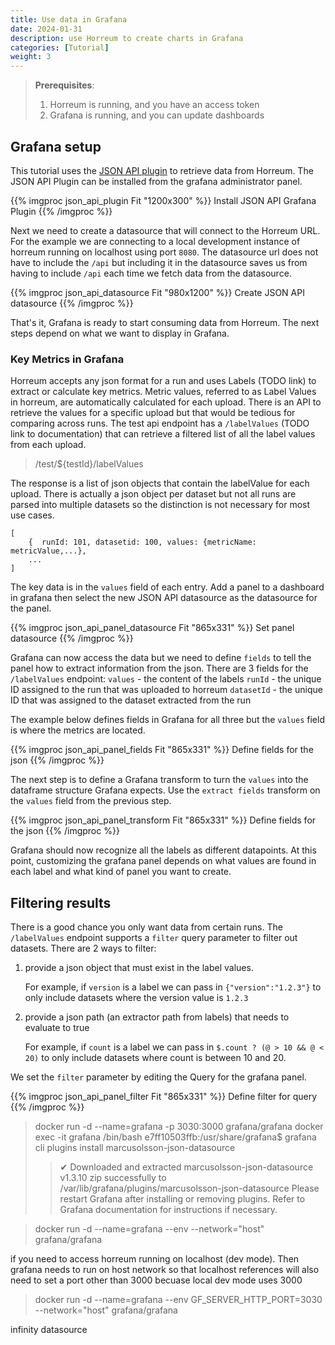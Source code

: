 ```yaml
---
title: Use data in Grafana 
date: 2024-01-31
description: use Horreum to create charts in Grafana
categories: [Tutorial]
weight: 3
---
```


> **Prerequisites**:
> 1. Horreum is running, and you have an access token 
> 2. Grafana is running, and you can update dashboards


## Grafana setup

This tutorial uses the [JSON API plugin](https://grafana.com/grafana/plugins/marcusolsson-json-datasource/) to retrieve data from Horreum.
The JSON API Plugin can be installed from the grafana administrator panel.

{{% imgproc json_api_plugin Fit "1200x300" %}}
Install JSON API Grafana Plugin
{{% /imgproc %}}

Next we need to create a datasource that will connect to the Horreum URL. 
For the example we are connecting to a local development instance of horreum running on localhost using port `8080`.
The datasource url does not have to include the `/api` but including it in the datasource saves us from having to include `/api`
each time we fetch data from the datasource.

{{% imgproc json_api_datasource Fit "980x1200" %}}
Create JSON API datasource
{{% /imgproc %}}

That's it, Grafana is ready to start consuming data from Horreum. The next steps depend on what we want to display in Grafana.

### Key Metrics in Grafana

Horreum accepts any json format for a run and uses Labels (TODO link) to extract or calculate key metrics.
Metric values, referred to as Label Values in horreum, are automatically calculated for each upload. There is an API
to retrieve the values for a specific upload but that would be tedious for comparing across runs. 
The test api endpoint has a `/labelValues` (TODO link to documentation) that can retrieve a filtered list of all the label values from each upload.

> /test/${testId}/labelValues

The response is a list of json objects that contain the labelValue for each upload. There is actually a json object per dataset
but not all runs are parsed into multiple datasets so the distinction is not necessary for most use cases.

```
[
    {  runId: 101, datasetid: 100, values: {metricName: metricValue,...},
    ...
]
```
The key data is in the `values` field of each entry. 
Add a panel to a dashboard in grafana then select the new JSON API datasource as the datasource for the panel.

{{% imgproc json_api_panel_datasource Fit "865x331" %}}
Set panel datasource
{{% /imgproc %}}

Grafana can now access the data but we need to define `fields` to tell the panel how to extract information from the json.
There are 3 fields for the `/labelValues` endpoint:
`values` - the content of the labels
`runId` - the unique ID assigned to the run that was uploaded to horreum
`datasetId` - the unique ID that was assigned to the dataset extracted from the run

The example below defines fields in Grafana for all three but the `values` field is where the metrics are located.

{{% imgproc json_api_panel_fields Fit "865x331" %}}
Define fields for the json
{{% /imgproc %}}

The next step is to define a Grafana transform to turn the `values` into the dataframe structure Grafana expects.
Use the `extract fields` transform on the `values` field from the previous step.

{{% imgproc json_api_panel_transform Fit "865x331" %}}
Define fields for the json
{{% /imgproc %}}

Grafana should now recognize all the labels as different datapoints. 
At this point, customizing the grafana panel depends on what values are found in each label and what kind of panel you want to create.

## Filtering results

There is a good chance you only want data from certain runs. 
The `/labelValues` endpoint supports a `filter` query parameter to filter out datasets.
There are 2 ways to filter:
1. provide a json object that must exist in the label values.
   
   For example, if `version` is a label we can pass in `{"version":"1.2.3"}` to only include datasets where the version value is `1.2.3` 

2. provide a json path (an extractor path from labels) that needs to evaluate to true  

   For example, if `count` is a label we can pass in `$.count ? (@ > 10 && @ < 20)` to only include datasets where count is between 10 and 20.

We set the `filter` parameter by editing the Query for the grafana panel.

{{% imgproc json_api_panel_filter Fit "865x331" %}}
Define filter for query
{{% /imgproc %}}


> docker run -d --name=grafana -p 3030:3000 grafana/grafana
> docker exec -it grafana /bin/bash
> e7ff10503ffb:/usr/share/grafana$ grafana cli plugins install marcusolsson-json-datasource
>> ✔ Downloaded and extracted marcusolsson-json-datasource v1.3.10 zip successfully to /var/lib/grafana/plugins/marcusolsson-json-datasource
>> Please restart Grafana after installing or removing plugins. Refer to Grafana documentation for instructions if necessary.


> docker run -d --name=grafana --env --network="host" grafana/grafana

if you need to access horreum running on localhost (dev mode). Then grafana needs to run on host network so that localhost references
will also need to set a port other than 3000 becuase local dev mode uses 3000

> docker run -d --name=grafana --env GF_SERVER_HTTP_PORT=3030 --network="host" grafana/grafana

infinity datasource
